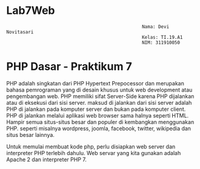 # Lab7Web
                                                      Nama: Devi Novitasari
                                                      Kelas: TI.19.A1
                                                      NIM: 311910050
# PHP Dasar - Praktikum 7
PHP adalah singkatan dari PHP Hypertext Prepocessor dan merupakan bahasa pemrograman yang di desain khusus untuk web development atau pengembangan web. PHP memiliki sifat Server-Side karena PHP dijalankan atau di eksekusi dari sisi server. maksud di jalankan dari sisi server adalah PHP di jalankan pada komputer server dan bukan pada komputer client. PHP di jalankan melalui aplikasi web browser sama halnya seperti HTML. Hampir semua situs-situs besar dan populer di kembangkan menggunakan PHP. seperti misalnya wordpress, joomla, facebook, twitter, wikipedia dan situs besar lainnya.

Untuk memulai membuat kode php, perlu disiapkan web server dan interpreter PHP terlebih dahulu. Web servar yang kita gunakan adalah Apache 2 dan interpreter PHP 7.
